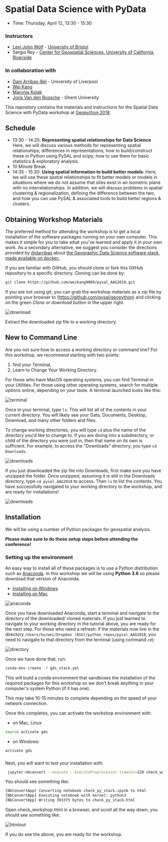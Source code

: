 # Spatial Data Science with PyData

* Time: Thursday, April 12, 13:30 - 15:30

### Instructors

- [Levi John Wolf](https://ljwolf.org) - [University of Bristol](http://www.bristol.ac.uk/geography/levi-j-wolf/overview.html)
- Sergio Rey - [Center for Geospatial Sciences, University of California, Riverside](http://spatial.ucr.edu/peopleRey.html)

### In collaboration with

- [Dani Arribas-Bel](http://darribas.org/) -  University of Liverpool
- [Wei Kang](http://spatial.ucr.edu/peopleKang.html)
- [Marynia Kolak](https://marynia.me)
- [Joris Van den Bossche](https://jorisvandenbossche.github.io/) - Ghent University 

This repository contains the materials and instructions for the Spatial Data Science with PyData workshop at [Geopython 2018](http://2018.geopython.net/#w0).

## Schedule

- 13:30 - 14:25: **Representing spatial relationships for Data Science** Here, we will discuss various methods for representing spatial relationships; differences in representations; how to build/construct these in Python using PySAL and scipy; how to use them for basic statistics & exploratory analysis. 
- 10 Minute Break
- 14:35 - 15:30: **Using spatial information to build better models**: Here, we will use these spatial relationships to fit better models or models in situations where we do not assume that sites exist in an isometric plane with no interrelationships. In addition, we will discuss problems in spatial clustering & regionalization, defining the difference between the two, and how you can use PySAL & associated tools to build better regions & clusters. 

## Obtaining Workshop Materials

The preferred method for attending the workshop is to get a local installation of the software packages running on your own computer. 
This makes it simple for you to take what you've learned and apply it in your own work. 
As a secondary alternative, we suggest you consider the directions provided by [@darribas](https://twitter.com/darribas) about [the Geographic Data Science software stack, made available on docker.](https://github.com/darribas/gds_env).

If you are familiar with GitHub, you should clone or fork this GitHub repository to a specific directory. Cloning can be done by:

```bash
git clone https://github.com/weikang9009/pysal_AAG2018.git
```

If you are not using git, you can grab the workshop materials as a zip file by pointing your browser to (https://github.com/pysal/geopython) and clicking on the green *Clone or download* button in the upper right.

![download](figs/download.png)

Extract the downloaded zip file to a working directory.

## New to Command Line

Are you not sure how to access a working directory or command line? For this workshop, we recommend starting with two points:

1. find your Terminal,
2. Learn to Change Your Working Directory.

For those who have MacOS operating systems, you can find Terminal in your Utilities. For those using other operating systems, search for multiple options online, depending on your taste. A terminal launched looks like this:

![terminal](figs/terminal.png)

Once in your terminal, type ```ls```. This will list all of the contents in your current directory. You will likely see your Data, Documents, Desktop, Download, and many other folders and files. 

To change working directories, you will type ```cd``` plus the name of the directory you'd like to change to. If you are diving into a subdirectory, or child of the directory you were just in, then that name on its own is sufficient. For example, to access the "Downloads" directory, you type ```cd Downloads```.

![downloads](figs/downloads.png)

If you just downloaded the zip file into Downloads, first make sure you have unzipped the folder. Once unzipped, assuming it is still in the Downloads directory, type ```cd pysal_AAG2018``` to access. Then ```ls``` to list the contents. You have successfully navigated to your working directory to the workshop, and are ready for installations!

![downloads](figs/workingdir.png)

## Installation

We will be using a number of Python packages for geospatial analysis. 

**Please make sure to do these setup steps before attending the conference!**

### Setting up the environment

An easy way to install all of these packages is to use a Python distribution such as [Anaconda](https://www.anaconda.com/download/#macos). In this workshop we will be using **Python 3.6** so please download that version of Anaconda. 

- [Installing on Windows](https://docs.anaconda.com/anaconda/install/windows)
- [Installing on Mac](https://docs.anaconda.com/anaconda/install/mac-os)

![anaconda](figs/anaconda.png)

Once you have downloaded Anaconda, start a terminal and navigate to the directory of the downloaded/ cloned materials. If you just learned to navigate to your working directory in the tutorial above, you are ready for the next step. For those who need a refresh: if the materials now live in the directory ```/Users/hu/wei/Dropbox (ASU)/python_repos/pysal_AAG2018```, you need to navigate to that directory from the terminal (using command ```cd```):

![directory](figs/directory.png)

Once we have done that, run:

```bash
conda-env create -f gds_stack.yml
```

This will build a conda environment that sandboxes the installation of the required packages for this workshop so we don't break anything in your computer's system Python (if it has one).

This may take 10-15 minutes to complete depending on the speed of your network connection.

Once this completes, you can activate the workshop environment with:

* on Mac, Linux
```bash
source activate gds
```
* on Windows:
```bash
activate gds
```


###
Next, you will want to test your installation with:
```bash
 jupyter-nbconvert --execute --ExecutePreprocessor.timeout=120 check_workshop.ipynb
```

You should see something like:
```bash
[NbConvertApp] Converting notebook check_py_stack.ipynb to html
[NbConvertApp] Executing notebook with kernel: python3
[NbConvertApp] Writing 393375 bytes to check_py_stack.html
```

Open check_workshop.html in a browser, and scroll all the way down, you should see something like:

![htmlout](figs/htmlout.png)

If you do see the above, you are ready for the workshop.
